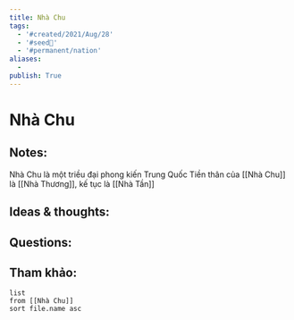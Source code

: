 ```yaml
---
title: Nhà Chu
tags:
  - '#created/2021/Aug/28'
  - '#seed🥜'
  - '#permanent/nation'
aliases:
  - 
publish: True
---
```

# Nhà Chu

## Notes:
Nhà Chu là một triều đại phong kiến Trung Quốc
Tiền thân của [[Nhà Chu]] là [[Nhà Thương]], kế tục là [[Nhà Tần]]

## Ideas & thoughts:

## Questions:


## Tham khảo:
```dataview
list
from [[Nhà Chu]]
sort file.name asc
```